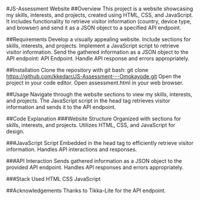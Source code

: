 #JS-Assessment Website
##Overview
This project is a website showcasing my skills, interests, and projects, created using HTML, CSS, and JavaScript. It includes functionality to retrieve visitor information (country, device type, and browser) and send it as a JSON object to a specified API endpoint.

##Requirements
Develop a visually appealing website.
Include sections for skills, interests, and projects.
Implement a JavaScript script to retrieve visitor information.
Send the gathered information as a JSON object to the API endpoint: API Endpoint.
Handle API response and errors appropriately.

##Installation
Clone the repository with git bash: git clone https://github.com/kkedarr/JS-Assessment---Omokayode.git
Open the project in your code editor.
Open assessment.html in your web browser.

##Usage
Navigate through the website sections to view my skills, interests, and projects.
The JavaScript script in the head tag retrieves visitor information and sends it to the API endpoint.

##Code Explanation
###Website Structure
Organized with sections for skills, interests, and projects.
Utilizes HTML, CSS, and JavaScript for design.

###JavaScript Script
Embedded in the head tag to efficiently retrieve visitor information.
Handles API interactions and responses.

###API Interaction
Sends gathered information as a JSON object to the provided API endpoint.
Handles API responses and errors appropriately.

###Stack Used
HTML
CSS
JavaScript

##Acknowledgements
Thanks to Tikka-Lite for the API endpoint.
